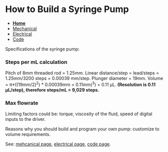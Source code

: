 # How to Build a Syringe Pump

- **[Home](/Syringe-Pump-Assignment/index)**
- [Mechanical](/Syringe-Pump-Assignment/mechanical)
- [Electrical](/Syringe-Pump-Assignment/electrical)
- [Code](/Syringe-Pump-Assignment/code)

Specifications of the syringe pump:

### Steps per mL calculation 
Pitch of 8mm threaded rod = 1.25mm.
Linear distance/step = lead/steps = 1.25mm/3200 steps = 0.00039 mm/step.
Plunger diameter = 19mm.
Volume = π*((19mm/2)<sup>2</sup>) * 0.00039mm = 0.11mm(<sup>3</sup>) = 0.11 μL.
**(Resolution is 0.11 μL/step), therefore steps/mL = 9,029 steps.**

### Max flowrate
Limiting factors could be: torque, viscosity of the fluid, speed of digital inputs to the driver. 


Reasons why you should build and program your own pump: customize to volume requirements. 

See: [mehcanical page](/Syringe-Pump-Assignment/mechanical), [electrical page](/Syringe-Pump-Assignment/electrical), [code page](/Syringe-Pump-Assignment/code).


